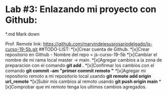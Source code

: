 # Lab #3: Enlazando mi proyecto con Github:

*.md Mark down 

Prof. Remote link: https://github.com/marvindejesusrosariodelgado/js-curso-19-5b.git
##TODO-LIST:
*[x]Crear cuenta de Github.
*[x]Crear repositorio en Github - Nombre del repo = js-curso-19-5b
*[x]Cambiar el nombre de mi rama local master -> main.
*[x]Agregar cambios a la zona de preparacion con el comando **git add .**
*[x]Confirmar los cambios con el comando **git commit -am "primer commit remoto "**
*[x]Agregar mi repositorio remoto a mi repositorio local usando **git remote add origin url_remote**
*[x]Subir mis cambios al remoto usando **git push origin main**
*[x]Comprobar que mi remoto tenga los ultimos cambios agregados.